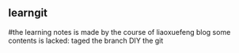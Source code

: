 ## learngit
#the learning notes is made by the course of liaoxuefeng blog
some contents is lacked:
    taged the branch
    DIY the git
